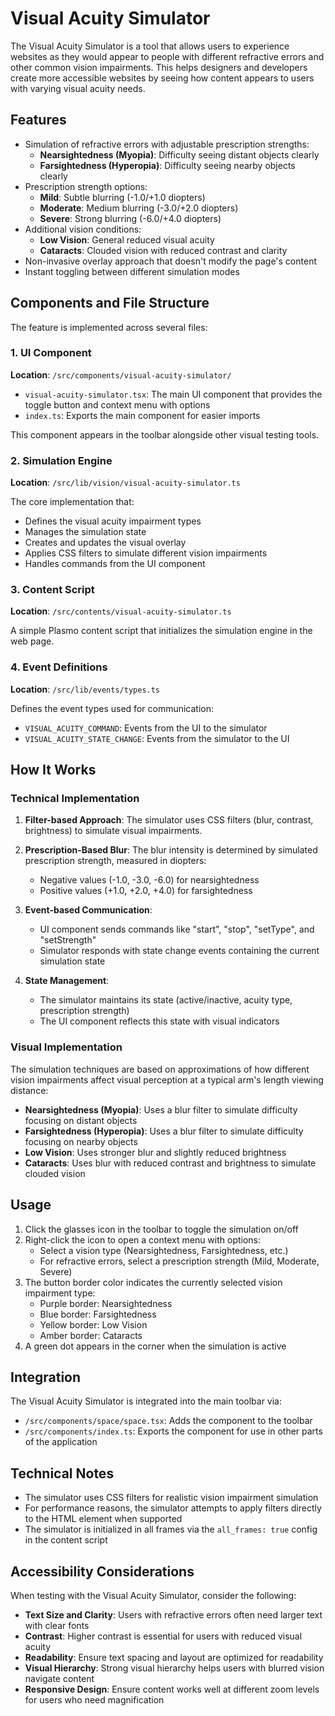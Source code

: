 # Visual Acuity Simulator

The Visual Acuity Simulator is a tool that allows users to experience websites as they would appear to people with different refractive errors and other common vision impairments. This helps designers and developers create more accessible websites by seeing how content appears to users with varying visual acuity needs.

## Features

- Simulation of refractive errors with adjustable prescription strengths:
  - **Nearsightedness (Myopia)**: Difficulty seeing distant objects clearly
  - **Farsightedness (Hyperopia)**: Difficulty seeing nearby objects clearly
- Prescription strength options:
  - **Mild**: Subtle blurring (-1.0/+1.0 diopters)
  - **Moderate**: Medium blurring (-3.0/+2.0 diopters)
  - **Severe**: Strong blurring (-6.0/+4.0 diopters)
- Additional vision conditions:
  - **Low Vision**: General reduced visual acuity
  - **Cataracts**: Clouded vision with reduced contrast and clarity
- Non-invasive overlay approach that doesn't modify the page's content
- Instant toggling between different simulation modes

## Components and File Structure

The feature is implemented across several files:

### 1. UI Component

**Location**: `/src/components/visual-acuity-simulator/`

- `visual-acuity-simulator.tsx`: The main UI component that provides the toggle button and context menu with options
- `index.ts`: Exports the main component for easier imports

This component appears in the toolbar alongside other visual testing tools.

### 2. Simulation Engine

**Location**: `/src/lib/vision/visual-acuity-simulator.ts`

The core implementation that:

- Defines the visual acuity impairment types
- Manages the simulation state
- Creates and updates the visual overlay
- Applies CSS filters to simulate different vision impairments
- Handles commands from the UI component

### 3. Content Script

**Location**: `/src/contents/visual-acuity-simulator.ts`

A simple Plasmo content script that initializes the simulation engine in the web page.

### 4. Event Definitions

**Location**: `/src/lib/events/types.ts`

Defines the event types used for communication:

- `VISUAL_ACUITY_COMMAND`: Events from the UI to the simulator
- `VISUAL_ACUITY_STATE_CHANGE`: Events from the simulator to the UI

## How It Works

### Technical Implementation

1. **Filter-based Approach**: The simulator uses CSS filters (blur, contrast, brightness) to simulate visual impairments.

2. **Prescription-Based Blur**: The blur intensity is determined by simulated prescription strength, measured in diopters:

   - Negative values (-1.0, -3.0, -6.0) for nearsightedness
   - Positive values (+1.0, +2.0, +4.0) for farsightedness

3. **Event-based Communication**:

   - UI component sends commands like "start", "stop", "setType", and "setStrength"
   - Simulator responds with state change events containing the current simulation state

4. **State Management**:
   - The simulator maintains its state (active/inactive, acuity type, prescription strength)
   - The UI component reflects this state with visual indicators

### Visual Implementation

The simulation techniques are based on approximations of how different vision impairments affect visual perception at a typical arm's length viewing distance:

- **Nearsightedness (Myopia)**: Uses a blur filter to simulate difficulty focusing on distant objects
- **Farsightedness (Hyperopia)**: Uses a blur filter to simulate difficulty focusing on nearby objects
- **Low Vision**: Uses stronger blur and slightly reduced brightness
- **Cataracts**: Uses blur with reduced contrast and brightness to simulate clouded vision

## Usage

1. Click the glasses icon in the toolbar to toggle the simulation on/off
2. Right-click the icon to open a context menu with options:
   - Select a vision type (Nearsightedness, Farsightedness, etc.)
   - For refractive errors, select a prescription strength (Mild, Moderate, Severe)
3. The button border color indicates the currently selected vision impairment type:
   - Purple border: Nearsightedness
   - Blue border: Farsightedness
   - Yellow border: Low Vision
   - Amber border: Cataracts
4. A green dot appears in the corner when the simulation is active

## Integration

The Visual Acuity Simulator is integrated into the main toolbar via:

- `/src/components/space/space.tsx`: Adds the component to the toolbar
- `/src/components/index.ts`: Exports the component for use in other parts of the application

## Technical Notes

- The simulator uses CSS filters for realistic vision impairment simulation
- For performance reasons, the simulator attempts to apply filters directly to the HTML element when supported
- The simulator is initialized in all frames via the `all_frames: true` config in the content script

## Accessibility Considerations

When testing with the Visual Acuity Simulator, consider the following:

- **Text Size and Clarity**: Users with refractive errors often need larger text with clear fonts
- **Contrast**: Higher contrast is essential for users with reduced visual acuity
- **Readability**: Ensure text spacing and layout are optimized for readability
- **Visual Hierarchy**: Strong visual hierarchy helps users with blurred vision navigate content
- **Responsive Design**: Ensure content works well at different zoom levels for users who need magnification
